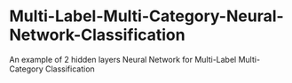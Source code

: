 # Multi-Label-Multi-Category-Neural-Network-Classification
An example of 2 hidden layers Neural Network for Multi-Label Multi-Category Classification
